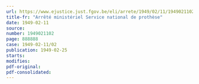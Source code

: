 ```yaml
---
url: https://www.ejustice.just.fgov.be/eli/arrete/1949/02/11/1949021102/justel
title-fr: "Arrêté ministériel Service national de prothèse"
date: 1949-02-11
source:
number: 1949021102
page: 888888
case: 1949-02-11/02
publication: 1949-02-25
starts:
modifies:
pdf-original:
pdf-consolidated:
---
```


